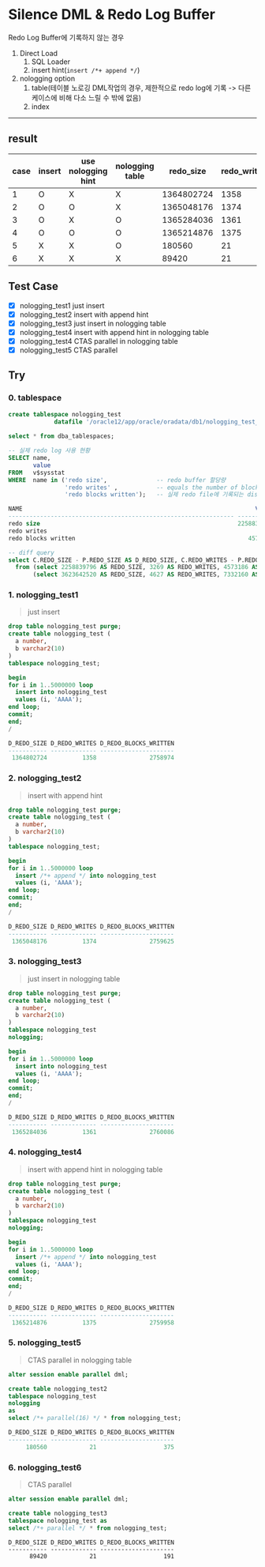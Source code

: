 # Silence DML & Redo Log Buffer

Redo Log Buffer에 기록하지 않는 경우

1. Direct Load
   1. SQL Loader
   2. insert hint(`insert /*+ append */`)
2. nologging option
   1. table(테이블 노로깅 DML작업의 경우, 제한적으로 redo log에 기록 -> 다른 케이스에 비해 다소 느릴 수 밖에 없음)
   2. index



---

## result

| case | insert | use nologging hint | nologging table | redo_size  | redo_writes | redo_blocks_written |
| ---- | ------ | ------------------ | --------------- | ---------- | ----------- | ------------------- |
| 1    | O      | X                  | X               | 1364802724 | 1358        | 2758974             |
| 2    | O      | O                  | X               | 1365048176 | 1374        | 2759625             |
| 3    | O      | X                  | O               | 1365284036 | 1361        | 2760086             |
| 4    | O      | O                  | O               | 1365214876 | 1375        | 2759958             |
| 5    | X      | X                  | O               | 180560     | 21          | 375                 |
| 6    | X      | X                  | X               | 89420      | 21          | 191                 |

## Test Case

- [x] nologging_test1
  just insert
- [x] nologging_test2
  insert with append hint
- [x] nologging_test3
  just insert in nologging table
- [x] nologging_test4
  insert with append hint in nologging table
- [x] nologging_test4
  CTAS parallel in nologging table
- [x] nologging_test5
  CTAS parallel

## Try

### 0. tablespace

```sql
create tablespace nologging_test
			 datafile '/oracle12/app/oracle/oradata/db1/nologging_test_01.dbf' size 1000m;
			 
select * from dba_tablespaces;

-- 실제 redo log 사용 현황 
SELECT name,
       value
FROM   v$sysstat
WHERE  name in ('redo size',              -- redo buffer 할당량
                'redo writes' ,           -- equals the number of blocks per write.
                'redo blocks written');   -- 실제 redo file에 기록되는 disk IO

NAME                                                                  VALUE
---------------------------------------------------------------- ----------
redo size                                                        2258839796
redo writes                                                            3269
redo blocks written                                                 4573186

-- diff query
select C.REDO_SIZE - P.REDO_SIZE AS D_REDO_SIZE, C.REDO_WRITES - P.REDO_WRITES AS D_REDO_WRITES, C.REDO_BLOCKS_WRITTEN - P.REDO_BLOCKS_WRITTEN AS D_REDO_BLOCKS_WRITTEN
  from (select 2258839796 AS REDO_SIZE, 3269 AS REDO_WRITES, 4573186 AS REDO_BLOCKS_WRITTEN from dual) P,
       (select 3623642520 AS REDO_SIZE, 4627 AS REDO_WRITES, 7332160 AS REDO_BLOCKS_WRITTEN from dual) C;
```

### 1. nologging_test1

> just insert

```sql
drop table nologging_test purge;
create table nologging_test (
  a number, 
  b varchar2(10)
)
tablespace nologging_test;

begin 
for i in 1..5000000 loop
  insert into nologging_test
  values (i, 'AAAA');
end loop;
commit;
end;
/
```

```sql
D_REDO_SIZE D_REDO_WRITES D_REDO_BLOCKS_WRITTEN
----------- ------------- ---------------------
 1364802724          1358               2758974
```



### 2. nologging_test2

> insert with append hint

```sql
drop table nologging_test purge;
create table nologging_test (
  a number, 
  b varchar2(10)
)
tablespace nologging_test;

begin 
for i in 1..5000000 loop
  insert /*+ append */ into nologging_test
  values (i, 'AAAA');
end loop;
commit;
end;
/
```

```sql
D_REDO_SIZE D_REDO_WRITES D_REDO_BLOCKS_WRITTEN
----------- ------------- ---------------------
 1365048176          1374               2759625
```



### 3. nologging_test3

> just insert in nologging table

```sql
drop table nologging_test purge;
create table nologging_test (
  a number, 
  b varchar2(10)
)
tablespace nologging_test
nologging;

begin 
for i in 1..5000000 loop
  insert into nologging_test
  values (i, 'AAAA');
end loop;
commit;
end;
/
```

```sql
D_REDO_SIZE D_REDO_WRITES D_REDO_BLOCKS_WRITTEN
----------- ------------- ---------------------
 1365284036          1361               2760086
```



### 4. nologging_test4

> insert with append hint in nologging table

```sql
drop table nologging_test purge;
create table nologging_test (
  a number, 
  b varchar2(10)
)
tablespace nologging_test
nologging;

begin 
for i in 1..5000000 loop
  insert /*+ append */ into nologging_test
  values (i, 'AAAA');
end loop;
commit;
end;
/
```

```sql
D_REDO_SIZE D_REDO_WRITES D_REDO_BLOCKS_WRITTEN
----------- ------------- ---------------------
 1365214876          1375               2759958
```

### 5. nologging_test5

> CTAS parallel in nologging table

```sql
alter session enable parallel dml;

create table nologging_test2
tablespace nologging_test
nologging
as
select /*+ parallel(16) */ * from nologging_test;
```

```sql
D_REDO_SIZE D_REDO_WRITES D_REDO_BLOCKS_WRITTEN
----------- ------------- ---------------------
     180560            21                   375
```

### 6. nologging_test6

> CTAS parallel

```sql
alter session enable parallel dml;

create table nologging_test3
tablespace nologging_test as
select /*+ parallel */ * from nologging_test;
```

```shell
D_REDO_SIZE D_REDO_WRITES D_REDO_BLOCKS_WRITTEN
----------- ------------- ---------------------
      89420            21                   191
```

